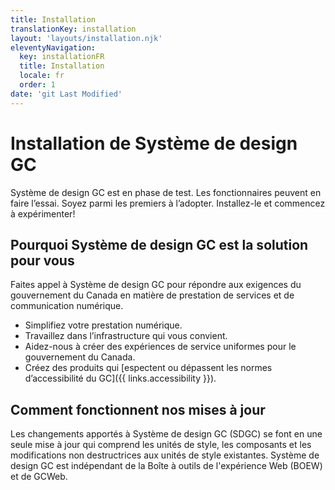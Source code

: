 ```yaml
---
title: Installation
translationKey: installation
layout: 'layouts/installation.njk'
eleventyNavigation:
  key: installationFR
  title: Installation
  locale: fr
  order: 1
date: 'git Last Modified'
---
```


# Installation de Système de design GC

Système de design GC est en phase de test. Les fonctionnaires peuvent en faire l’essai. Soyez parmi les premiers à l’adopter. Installez-le et commencez à expérimenter!

## Pourquoi Système de design GC est la solution pour vous 

Faites appel à Système de design GC pour répondre aux exigences du gouvernement du Canada en matière de prestation de services et de communication numérique.

- Simplifiez votre prestation numérique. 
- Travaillez dans l’infrastructure qui vous convient.
- Aidez-nous à créer des expériences de service uniformes pour le gouvernement du Canada.
- Créez des produits qui [espectent ou dépassent les normes d’accessibilité du GC]({{ links.accessibility }}).

## Comment fonctionnent nos mises à jour

Les changements apportés à Système de design GC (SDGC) se font en une seule mise à jour qui comprend les unités de style, les composants et les modifications non destructrices aux unités de style existantes. Système de design GC est indépendant de la Boîte à outils de l'expérience Web (BOEW) et de GCWeb.
